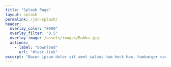 ```yaml
---
title: "Splash Page"
layout: splash
permalink: /jon-splash/
header:
  overlay_color: "#000"
  overlay_filter: "0.5"
  overlay_image: /assets/images/Babka.jpg
  actions:
    - label: "Download"
      url: "#test-link"
excerpt: "Bacon ipsum dolor sit amet salami ham hock ham, hamburger corned beef short ribs kielbasa biltong t-bone drumstick tri-tip tail sirloin pork chop."
---
```

